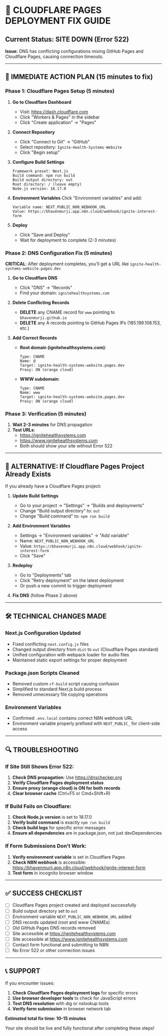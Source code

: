 # 🚨 CLOUDFLARE PAGES DEPLOYMENT FIX GUIDE

## Current Status: SITE DOWN (Error 522)

**Issue**: DNS has conflicting configurations mixing GitHub Pages and Cloudflare Pages, causing connection timeouts.

---

## 🎯 IMMEDIATE ACTION PLAN (15 minutes to fix)

### Phase 1: Cloudflare Pages Setup (5 minutes)

1. **Go to Cloudflare Dashboard**
   - Visit: https://dash.cloudflare.com
   - Click "Workers & Pages" in the sidebar
   - Click "Create application" → "Pages"

2. **Connect Repository**
   - Click "Connect to Git" → "GitHub"
   - Select repository: `Ignite-Health-Systems-Website`
   - Click "Begin setup"

3. **Configure Build Settings**
   ```
   Framework preset: Next.js
   Build command: npm run build
   Build output directory: out
   Root directory: / (leave empty)
   Node.js version: 18.17.0
   ```

4. **Environment Variables**
   Click "Environment variables" and add:
   ```
   Variable name: NEXT_PUBLIC_N8N_WEBHOOK_URL
   Value: https://bhavenmurji.app.n8n.cloud/webhook/ignite-interest-form
   ```

5. **Deploy**
   - Click "Save and Deploy"
   - Wait for deployment to complete (2-3 minutes)

### Phase 2: DNS Configuration Fix (5 minutes)

**CRITICAL**: After deployment completes, you'll get a URL like `ignite-health-systems-website.pages.dev`

1. **Go to Cloudflare DNS**
   - Click "DNS" → "Records"
   - Find your domain: `ignitehealthsystems.com`

2. **Delete Conflicting Records**
   - **DELETE** any CNAME record for `www` pointing to `bhavenmurji.github.io`
   - **DELETE** any A records pointing to GitHub Pages IPs (185.199.108.153, etc.)

3. **Add Correct Records**
   - **Root domain (ignitehealthsystems.com)**:
     ```
     Type: CNAME
     Name: @
     Target: ignite-health-systems-website.pages.dev
     Proxy: ON (orange cloud)
     ```

   - **WWW subdomain**:
     ```
     Type: CNAME
     Name: www
     Target: ignite-health-systems-website.pages.dev
     Proxy: ON (orange cloud)
     ```

### Phase 3: Verification (5 minutes)

1. **Wait 2-3 minutes** for DNS propagation
2. **Test URLs**:
   - https://ignitehealthsystems.com
   - https://www.ignitehealthsystems.com
   - Both should show your site without Error 522

---

## 🔧 ALTERNATIVE: If Cloudflare Pages Project Already Exists

If you already have a Cloudflare Pages project:

1. **Update Build Settings**
   - Go to your project → "Settings" → "Builds and deployments"
   - Change "Build output directory" to: `out`
   - Change "Build command" to: `npm run build`

2. **Add Environment Variables**
   - Settings → "Environment variables" → "Add variable"
   - Name: `NEXT_PUBLIC_N8N_WEBHOOK_URL`
   - Value: `https://bhavenmurji.app.n8n.cloud/webhook/ignite-interest-form`
   - Click "Save"

3. **Redeploy**
   - Go to "Deployments" tab
   - Click "Retry deployment" on the latest deployment
   - Or push a new commit to trigger deployment

4. **Fix DNS** (follow Phase 2 above)

---

## 🛠 TECHNICAL CHANGES MADE

### Next.js Configuration Updated
- Fixed conflicting `next.config.js` files
- Changed output directory from `dist` to `out` (Cloudflare Pages standard)
- Unified configuration with webpack loader for audio files
- Maintained static export settings for proper deployment

### Package.json Scripts Cleaned
- Removed custom `cf-build` script causing confusion
- Simplified to standard Next.js build process
- Removed unnecessary file copying operations

### Environment Variables
- Confirmed `.env.local` contains correct N8N webhook URL
- Environment variable properly prefixed with `NEXT_PUBLIC_` for client-side access

---

## 🔍 TROUBLESHOOTING

### If Site Still Shows Error 522:
1. **Check DNS propagation**: Use https://dnschecker.org
2. **Verify Cloudflare Pages deployment status**
3. **Ensure proxy (orange cloud) is ON for both records**
4. **Clear browser cache** (Ctrl+F5 or Cmd+Shift+R)

### If Build Fails on Cloudflare:
1. **Check Node.js version** is set to 18.17.0
2. **Verify build command** is exactly `npm run build`
3. **Check build logs** for specific error messages
4. **Ensure all dependencies** are in package.json, not just devDependencies

### If Form Submissions Don't Work:
1. **Verify environment variable** is set in Cloudflare Pages
2. **Check N8N webhook** is accessible: https://bhavenmurji.app.n8n.cloud/webhook/ignite-interest-form
3. **Test form** in incognito browser window

---

## ✅ SUCCESS CHECKLIST

- [ ] Cloudflare Pages project created and deployed successfully
- [ ] Build output directory set to `out`
- [ ] Environment variable `NEXT_PUBLIC_N8N_WEBHOOK_URL` added
- [ ] DNS records updated (root and www CNAMEs)
- [ ] Old GitHub Pages DNS records removed
- [ ] Site accessible at https://ignitehealthsystems.com
- [ ] Site accessible at https://www.ignitehealthsystems.com
- [ ] Contact form functional and submitting to N8N
- [ ] No Error 522 or other connection issues

---

## 📞 SUPPORT

If you encounter issues:
1. **Check Cloudflare Pages deployment logs** for specific errors
2. **Use browser developer tools** to check for JavaScript errors
3. **Test DNS resolution** with dig or nslookup tools
4. **Verify form submission** in browser network tab

**Estimated total fix time: 10-15 minutes**

Your site should be live and fully functional after completing these steps!